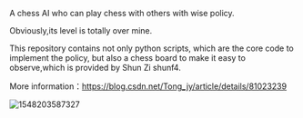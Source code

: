 A chess AI who can play chess with others with wise policy. 

Obviously,its level is totally over mine.

This repository contains not only python scripts, which are the core code to implement the policy, but also a chess board to make it easy to observe,which is provided by Shun Zi shunf4.

More information：https://blog.csdn.net/Tong_jy/article/details/81023239

![1548203587327](C:\Users\lenovo\AppData\Roaming\Typora\typora-user-images\1548203587327.png)